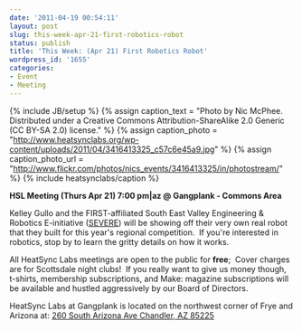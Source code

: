 ```yaml
---
date: '2011-04-19 00:54:11'
layout: post
slug: this-week-apr-21-first-robotics-robot
status: publish
title: 'This Week: (Apr 21) First Robotics Robot'
wordpress_id: '1655'
categories:
- Event
- Meeting
---
```


{% include JB/setup %}
{% assign caption_text = "Photo by Nic McPhee.  Distributed under a Creative Commons Attribution-ShareAlike 2.0 Generic (CC BY-SA 2.0) license." %}
{% assign caption_photo = "http://www.heatsynclabs.org/wp-content/uploads/2011/04/3416413325_c57c6e45a9.jpg" %}
{% assign caption_photo_url = "http://www.flickr.com/photos/nics_events/3416413325/in/photostream/" %}
{% include heatsynclabs/caption %}

**HSL Meeting (Thurs Apr 21) 7:00 pm|az @ Gangplank - Commons Area**

Kelley Gullo and the FIRST-affiliated South East Valley Engineering & Robotics E-initiative ([SEVERE](http://severerobotics.org/)) will be showing off their very own real robot that they built for this year's regional competition.  If you're interested in robotics, stop by to learn the gritty details on how it works.

All HeatSync Labs meetings are open to the public for **free**;  Cover charges are for Scottsdale night clubs!  If you really want to give us money though, t-shirts, membership subscriptions, and Make: magazine subscriptions will be available and hustled aggressively by our Board of Directors.

HeatSync Labs at Gangplank is located on the northwest corner of Frye and Arizona at:
[260 South Arizona Ave
Chandler, AZ 85225](http://maps.google.com/maps?f=q&source=s_q&hl=en&geocode=&q=260+south+arizona+avenue+chandler+az&sll=33.30078,-111.840713&sspn=0.008035,0.010021&ie=UTF8&hq=&hnear=260+S+Arizona+Ave,+Chandler,+Maricopa,+Arizona+85225&ll=33.299615,-111.841915&spn=0.008035,0.010021&z=16)
